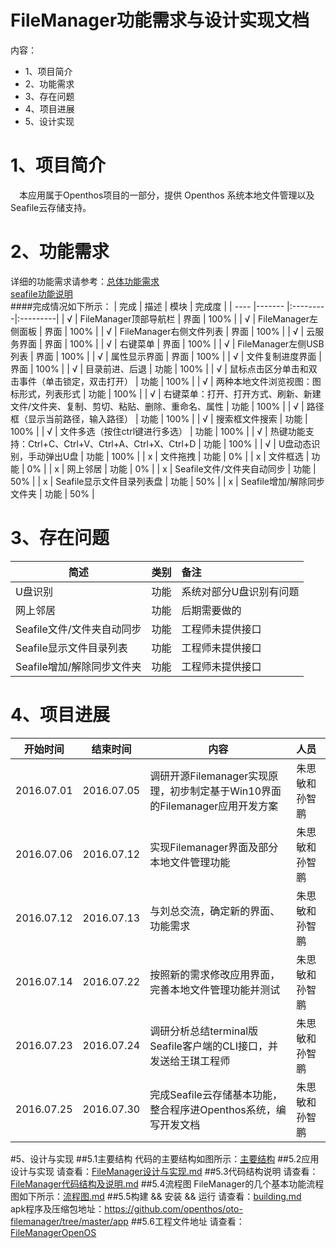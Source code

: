 # FileManager功能需求与设计实现文档

内容：

* 1、项目简介
* 2、功能需求
* 3、存在问题
* 4、项目进展
* 5、设计实现


# 1、项目简介
　本应用属于Openthos项目的一部分，提供 Openthos 系统本地文件管理以及Seafile云存储支持。

# 2、功能需求
详细的功能需求请参考：[总体功能需求](https://github.com/openthos/oto-filemanager/tree/master/requirement)   
                      [seafile功能说明](https://github.com/openthos/oto-filemanager/blob/master/doc/summary/seafile%E5%8A%9F%E8%83%BD%E5%91%BD%E4%BB%A4%E5%88%97%E8%A1%A8.md)<br>
####完成情况如下所示：
| 完成     | 描述     | 模块     | 完成度 |
| ---- |-------    |:---------|:---------| 
| √     | FileManager顶部导航栏    | 界面     | 100% |
| √     | FileManager左侧面板      | 界面     | 100% |
| √     | FileManager右侧文件列表  | 界面     | 100% |
| √     | 云服务界面               | 界面     | 100% |
| √     | 右键菜单                 | 界面     | 100% |
| √     | FileManager左侧USB列表   | 界面     | 100% |
| √     | 属性显示界面             | 界面     | 100% |
| √     | 文件复制进度界面         | 界面     | 100% |
| √     | 目录前进、后退           | 功能     | 100% |
| √     | 鼠标点击区分单击和双击事件（单击锁定，双击打开）                                      | 功能     | 100% |
| √     | 两种本地文件浏览视图：图标形式，列表形式                                              | 功能     | 100% |
| √     | 右键菜单：打开、打开方式、刷新、新建文件/文件夹、复制、剪切、粘贴、删除、重命名、属性 | 功能     | 100% |
| √     | 路径框（显示当前路径，输入路径）                                                      | 功能     | 100% |
| √     | 搜索框文件搜索                                                                        | 功能     | 100% |
| √     | 文件多选（按住ctrl键进行多选）                                                        | 功能     | 100% |
| √     | 热键功能支持：Ctrl+C、Ctrl+V、Ctrl+A、Ctrl+X、Ctrl+D                                  | 功能     | 100% |
| √     | U盘动态识别，手动弹出U盘                                                              | 功能     | 100% |
| x     | 文件拖拽                                                                              | 功能     |   0% |
| x     | 文件框选                                                                              | 功能     |   0% |
| x     | 网上邻居                                                                              | 功能     |   0% |
| x     | Seafile文件/文件夹自动同步                                                            | 功能     |  50% |
| x     | Seafile显示文件目录列表盘                                                             | 功能     |  50% |
| x     | Seafile增加/解除同步文件夹                                                            | 功能     |  50% |

# 3、存在问题
| 简述  | 类别  | 备注 |
| ---- |------- |:---------|
| U盘识别                        | 功能 |系统对部分U盘识别有问题 |
| 网上邻居                       | 功能 |后期需要做的            |
| Seafile文件/文件夹自动同步     | 功能 |工程师未提供接口        |  
| Seafile显示文件目录列表        | 功能 |工程师未提供接口        | 
| Seafile增加/解除同步文件夹     | 功能 |工程师未提供接口        |
 
# 4、项目进展

| 开始时间  | 结束时间  | 内容 | 人员|
| ---- |------- |-------|:---------|
|2016.07.01| 2016.07.05| 调研开源Filemanager实现原理，初步制定基于Win10界面的Filemanager应用开发方案| 朱思敏和孙智鹏|
|2016.07.06|	2016.07.12|	实现Filemanager界面及部分本地文件管理功能|朱思敏和孙智鹏|
|2016.07.12|	2016.07.13|	与刘总交流，确定新的界面、功能需求|朱思敏和孙智鹏|
|2016.07.14|	2016.07.22|	按照新的需求修改应用界面，完善本地文件管理功能并测试|朱思敏和孙智鹏|
|2016.07.23|	2016.07.24|	调研分析总结terminal版Seafile客户端的CLI接口，并发送给王琪工程师|朱思敏和孙智鹏|
|2016.07.25|	2016.07.30|	完成Seafile云存储基本功能，整合程序进Openthos系统，编写开发文档|朱思敏和孙智鹏|

#5、设计与实现
##5.1主要结构
代码的主要结构如图所示：[主要结构](https://github.com/openthos/oto-filemanager/blob/master/doc/summary/%E7%B3%BB%E7%BB%9F%E7%BB%93%E6%9E%84.md)
##5.2应用设计与实现
请查看：[FileManager设计与实现.md](https://github.com/openthos/oto-filemanager/blob/master/doc/summary/FileManager%E8%AE%BE%E8%AE%A1%E4%B8%8E%E5%AE%9E%E7%8E%B0.md)
##5.3代码结构说明
请查看：[FileManager代码结构及说明.md](https://github.com/openthos/oto-filemanager/blob/master/doc/summary/FileManager%E4%BB%A3%E7%A0%81%E7%BB%93%E6%9E%84%E5%8F%8A%E8%AF%B4%E6%98%8E.md)
##5.4流程图
FileManager的几个基本功能流程图如下所示：[流程图.md](https://github.com/openthos/oto-filemanager/blob/master/doc/summary/%E6%B5%81%E7%A8%8B%E5%9B%BE.md)
##5.5构建 && 安装 && 运行
请查看：[building.md](https://github.com/openthos/oto-filemanager/blob/master/doc/summary/building.md)<br>
apk程序及压缩包地址：https://github.com/openthos/oto-filemanager/tree/master/app
##5.6工程文件地址
请查看：[FileManagerOpenOS](https://github.com/openthos/oto-filemanager/tree/master/FileManagerOpenOS)
